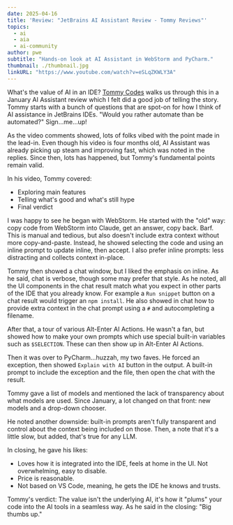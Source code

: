 ```yaml
---
date: 2025-04-16
title: 'Review: "JetBrains AI Assistant Review - Tommy Reviews"'
topics:
  - ai
  - aia
  - ai-community
author: pwe
subtitle: "Hands-on look at AI Assistant in WebStorm and PyCharm."
thumbnail: ./thumbnail.jpg
linkURL: "https://www.youtube.com/watch?v=eSLqZKWLY3A"
---
```


What's the value of AI in an IDE? [Tommy Codes](https://www.youtube.com/@tommy_codes_5) walks us through this in a
January AI Assistant review which I felt did a good job of telling the story. Tommy starts with a bunch of questions
that are spot-on for how I think of AI assistance in JetBrains IDEs. "Would you rather automate than be automated?"
Sign...me...up!

As the video comments showed, lots of folks vibed with the point made in the lead-in. Even though his video is four
months old, AI Assistant was already picking up steam and improving fast, which was noted in the replies. Since then,
lots has happened, but Tommy's fundamental points remain valid.

In his video, Tommy covered:

- Exploring main features
- Telling what's good and what's still hype
- Final verdict

I was happy to see he began with WebStorm. He started with the "old" way: copy code from WebStorm into Claude, get an
answer, copy back. Barf. This is manual and tedious, but also doesn't include extra context without more copy-and-paste.
Instead, he showed selecting the code and using an inline prompt to update inline, then accept. I also prefer inline
prompts: less distracting and collects context in-place.

Tommy then showed a chat window, but I liked the emphasis on inline. As he said, chat is verbose, though some may prefer
that style. As he noted, all the UI components in the chat result match what you expect in other parts of the IDE that
you already know. For example a `Run snippet` button on a chat result would trigger an `npm install`. He also showed in
chat how to provide extra context in the chat prompt using a `#` and autocompleting a filename.

After that, a tour of various Alt-Enter AI Actions. He wasn't a fan, but showed how to make your own prompts which use
special built-in variables such as `$SELECTION`. These can then show up in Alt-Enter AI Actions.

Then it was over to PyCharm...huzzah, my two faves. He forced an exception, then showed `Explain with AI` button in the
output. A built-in prompt to include the exception and the file, then open the chat with the result.

Tommy gave a list of models and mentioned the lack of transparency about what models are used. Since January, a lot
changed on that front: new models and a drop-down chooser.

He noted another downside: built-in prompts aren't fully transparent and control about the context being included on
those. Then, a note that it's a little slow, but added, that's true for any LLM.

In closing, he gave his likes:

- Loves how it is integrated into the IDE, feels at home in the UI. Not overwhelming, easy to disable.
- Price is reasonable.
- Not based on VS Code, meaning, he gets the IDE he knows and trusts.

Tommy's verdict: The value isn't the underlying AI, it's how it "plums" your code into the AI tools in a seamless way.
As he said in the closing: "Big thumbs up."
